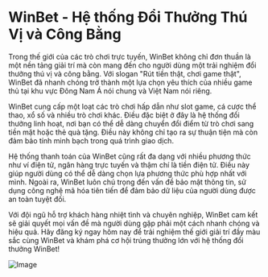 # WinBet - Hệ thống Đổi Thưởng Thú Vị và Công Bằng

Trong thế giới của các trò chơi trực tuyến, WinBet không chỉ đơn thuần là một nền tảng giải trí mà còn mang đến cho người dùng một trải nghiệm đổi thưởng thú vị và công bằng. Với slogan "Rút tiền thật, chơi game thật", WinBet đã nhanh chóng trở thành một lựa chọn yêu thích của nhiều game thủ tại khu vực Đông Nam Á nói chung và Việt Nam nói riêng.

WinBet cung cấp một loạt các trò chơi hấp dẫn như slot game, cá cược thể thao, xổ số và nhiều trò chơi khác. Điều đặc biệt ở đây là hệ thống đổi thưởng linh hoạt, nơi bạn có thể dễ dàng chuyển đổi điểm từ trò chơi sang tiền mặt hoặc thẻ quà tặng. Điều này không chỉ tạo ra sự thuận tiện mà còn đảm bảo tính minh bạch trong quá trình giao dịch.

Hệ thống thanh toán của WinBet cũng rất đa dạng với nhiều phương thức như ví điện tử, ngân hàng trực tuyến và thậm chí là tiền điện tử. Điều này giúp người dùng có thể dễ dàng chọn lựa phương thức phù hợp nhất với mình. Ngoài ra, WinBet luôn chú trọng đến vấn đề bảo mật thông tin, sử dụng công nghệ mã hóa tiên tiến để đảm bảo dữ liệu của người dùng được an toàn tuyệt đối.

Với đội ngũ hỗ trợ khách hàng nhiệt tình và chuyên nghiệp, WinBet cam kết sẽ giải quyết mọi vấn đề mà người dùng gặp phải một cách nhanh chóng và hiệu quả. Hãy đăng ký ngay hôm nay để trải nghiệm thế giới giải trí đầy màu sắc cùng WinBet và khám phá cơ hội trúng thưởng lớn với hệ thống đổi thưởng WinBet!

![Image](https://github.com/user-attachments/assets/bd51ea9f-0666-407b-a7a7-98ead6de688c)
